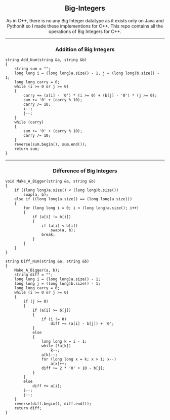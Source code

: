 <h2 align="center"> Big-Integers </h2>
<p align="center"> As in C++, there is no any Big Integer datatype as it exists only on Java and PythonIt so I made these implementions for C++. This repo contains all the operations of Big Integers for C++. </p>

---

<h3 align="center"> Addition of Big Integers </h3>

```
string Add_Num(string &a, string &b)
{
    string sum = "";
    long long i = (long long)a.size() - 1, j = (long long)b.size() - 1;
    long long carry = 0;
    while (i >= 0 or j >= 0)
    {
        carry += (a[i] - '0') * (i >= 0) + (b[j] - '0') * (j >= 0);
        sum += '0' + (carry % 10);
        carry /= 10;
        i--;
        j--;
    }
    while (carry)
    {
        sum += '0' + (carry % 10);
        carry /= 10;
    }
    reverse(sum.begin(), sum.end());
    return sum;
}
```
---

<h3 align="center"> Difference of Big Integers </h3>

```
void Make_A_Bigger(string &a, string &b)
{
    if ((long long)a.size() < (long long)b.size())
        swap(a, b);
    else if ((long long)a.size() == (long long)a.size())
    {
        for (long long i = 0; i < (long long)a.size(); i++)
        {
            if (a[i] != b[i])
            {
                if (a[i] < b[i])
                    swap(a, b);
                break;
            }
        }
    }
}

string Diff_Num(string &a, string &b)
{
    Make_A_Bigger(a, b);
    string diff = "";
    long long i = (long long)a.size() - 1;
    long long j = (long long)b.size() - 1;
    long long carry = 0;
    while (i >= 0 or j >= 0)
    {
        if (j >= 0)
        {
            if (a[i] >= b[j])
            {
                if (i != 0)
                    diff += (a[i] - b[j]) + '0'; 
            }
            else
            {
                long long k = i - 1;
                while (!a[k])
                    k--;
                a[k]--;
                for (long long x = k; x > i; x--)
                    a[x]++;
                diff += 2 * '0' + 10 - b[j];
            }
        }
        else
            diff += a[i];
        i--;
        j--;
    }
    reverse(diff.begin(), diff.end());
    return diff;
}
```
